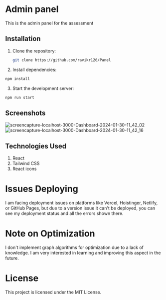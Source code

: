 # Admin panel

This is the admin panel for the assessment

## Installation

1. Clone the repository:
   ```bash
   git clone https://github.com/ravikr126/Panel
   
2. Install dependencies:
  ```bash
  npm install
```

3. Start the development server:
  ```bash
  npm run start
```
## Screenshots
![screencapture-localhost-3000-Dashboard-2024-01-30-11_42_02](https://github.com/ravikr126/Panel/assets/53082978/a03141ad-a1b5-4af3-84f4-ff128330199a)
![screencapture-localhost-3000-Dashboard-2024-01-30-11_42_16](https://github.com/ravikr126/Panel/assets/53082978/97dcb14b-25b2-4f93-929f-fd647998c0d5)


## Technologies Used
1. React
2. Tailwind CSS
3. React icons

# Issues Deploying
I am facing deployment issues on platforms like Vercel, Hoistinger, Netlify, or GitHub Pages, but due to a version issue it can't be deployed, you can see my deployment status and all the errors shown there.
# Note on Optimization
I don't implement graph algorithms for optimization due to a lack of knowledge. I am very interested in learning and improving this aspect in the future.

# License
This project is licensed under the MIT License.

